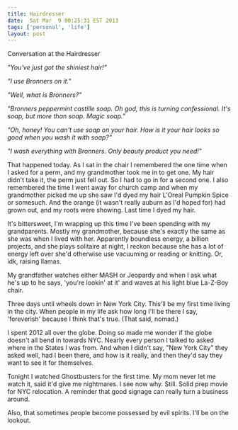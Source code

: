 ```yaml
---
title: Hairdresser
date:  Sat Mar  9 00:25:31 EST 2013
tags: ['personal', 'life']
layout: post
---
```


Conversation at the Hairdresser

*"You've just got the shiniest hair!"*

*"I use Bronners on it."*

*"Well, what is Bronners?"*

*"Bronners peppermint castille soap. Oh god, this is turning confessional. It's soap, but more than soap. Magic soap."*

*"Oh, honey! You can't use soap on your hair. How is it your hair looks so good when you wash it with soap?"*

*"I wash everything with Bronners. Only beauty product you need!"*

That happened today. As I sat in the chair I remembered the one time when I asked for a perm, and my grandmother took me in to get one. My hair didn't take it, the perm just fell out. So I had to go in for a second one. I also remembered the time I went away for church camp and when my grandmother picked me up she saw I'd dyed my hair L'Oreal Pumpkin Spice or somesuch. And the orange (it wasn't really auburn as I'd hoped for) had grown out, and my roots were showing. Last time I dyed my hair.

It's bittersweet, I'm wrapping up this time I've been spending with my grandparents. Mostly my grandmother, because she's exactly the same as she was when I lived with her. Apparently boundless energy, a billion projects, and she plays solitaire at night, I reckon because she has a lot of energy left over she'd otherwise use vacuuming or reading or knitting. Or, idk, raising llamas.

My grandfather watches either MASH or Jeopardy and when I ask what he's up to he says, 'you're lookin' at it' and waves at his light blue La-Z-Boy chair.

Three days until wheels down in New York City. This'll be my first time living in the city. When people in my life ask how long I'll be there I say, 'foreverish' because I think that's true. (That said, nomad.)

I spent 2012 all over the globe. Doing so made me wonder if the globe doesn't all bend in towards NYC. Nearly every person I talked to asked where in the States I was from. And when I didn't say, "New York City" they asked well, had I been there, and how is it really, and then they'd say they want to see it for themselves.

Tonight I watched Ghostbusters for the first time. My mom never let me watch it, said it'd give me nightmares. I see now why. Still. Solid prep movie for NYC relocation. A reminder that good signage can really turn a business around. 

Also, that sometimes people become possessed by evil spirits. I'll be on the lookout.